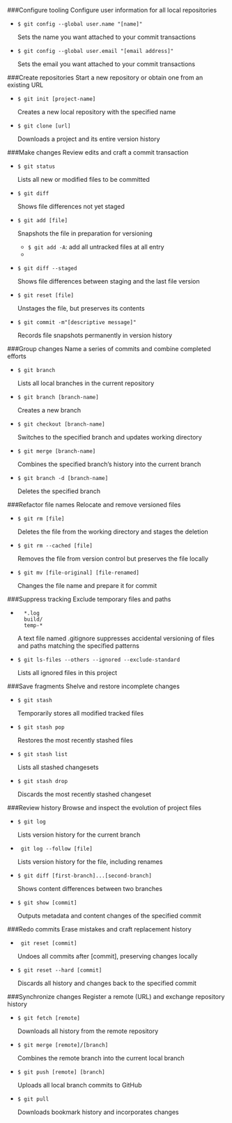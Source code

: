 ###Configure tooling
    Configure user information for all local repositories

- ```$ git config --global user.name "[name]"```

    Sets the name you want attached to your commit transactions

- ```$ git config --global user.email "[email address]"```

    Sets the email you want attached to your commit transactions

###Create repositories
    Start a new repository or obtain one from an existing URL

- ```$ git init [project-name]```

    Creates a new local repository with the specified name

- ```$ git clone [url]```

    Downloads a project and its entire version history

###Make changes
    Review edits and craft a commit transaction

- ```$ git status```

    Lists all new or modified files to be committed

- ```$ git diff```

    Shows file differences not yet staged

- ```$ git add [file]```

    Snapshots the file in preparation for versioning
    - ```$ git add -A```: add all untracked files at all entry
    - 
- ```$ git diff --staged```

    Shows file differences between staging and the last file version

- ```$ git reset [file]```

    Unstages the file, but preserves its contents

- ```$ git commit -m"[descriptive message]"```

    Records file snapshots permanently in version history

###Group changes
    Name a series of commits and combine completed efforts

- ```$ git branch```

    Lists all local branches in the current repository

- ```$ git branch [branch-name]```

    Creates a new branch

- ```$ git checkout [branch-name]```

    Switches to the specified branch and updates working directory

- ```$ git merge [branch-name]```

    Combines the specified branch’s history into the current branch

- ```$ git branch -d [branch-name]```

    Deletes the specified branch

###Refactor file names
    Relocate and remove versioned files

- ```$ git rm [file]```

    Deletes the file from the working directory and stages the deletion

- ```$ git rm --cached [file]```

    Removes the file from version control but preserves the file locally

- ```$ git mv [file-original] [file-renamed]```

    Changes the file name and prepare it for commit

###Suppress tracking
    Exclude temporary files and paths
- ```
    *.log
    build/
    temp-*
    ```
    A text file named .gitignore suppresses accidental versioning of files and paths matching the specified patterns

- ```$ git ls-files --others --ignored --exclude-standard```

    Lists all ignored files in this project

###Save fragments
    Shelve and restore incomplete changes

- ```$ git stash```

    Temporarily stores all modified tracked files

- ```$ git stash pop```

    Restores the most recently stashed files

- ```$ git stash list```

    Lists all stashed changesets

- ```$ git stash drop```

    Discards the most recently stashed changeset

###Review history
    Browse and inspect the evolution of project files

- ```$ git log```

    Lists version history for the current branch

- ``` git log --follow [file]```

    Lists version history for the file, including renames

- ```$ git diff [first-branch]...[second-branch]```

    Shows content differences between two branches

- ```$ git show [commit]```

    Outputs metadata and content changes of the specified commit

###Redo commits
    Erase mistakes and craft replacement history

- ``` git reset [commit]```

    Undoes all commits after [commit], preserving changes locally

- ```$ git reset --hard [commit]```

    Discards all history and changes back to the specified commit

###Synchronize changes
    Register a remote (URL) and exchange repository history

- ```$ git fetch [remote]```

    Downloads all history from the remote repository

- ```$ git merge [remote]/[branch]```

    Combines the remote branch into the current local branch

- ```$ git push [remote] [branch]```

    Uploads all local branch commits to GitHub

- ```$ git pull```

    Downloads bookmark history and incorporates changes